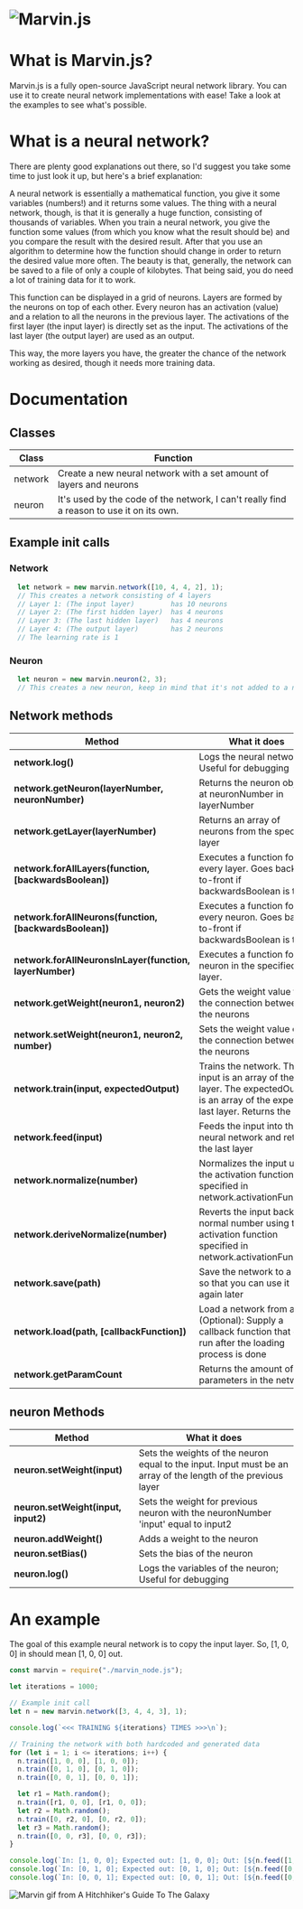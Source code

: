 ![Marvin.js](https://raw.githubusercontent.com/MikeKuijper/marvinjs/master/logos/logo.png)
=======

# What is Marvin.js?
Marvin.js is a fully open-source JavaScript neural network library. You can use it to create neural network implementations with ease! Take a look at the examples to see what's possible.

# What is a neural network?
There are plenty good explanations out there, so I'd suggest you take some time to just look it up, but here's a brief explanation:

A neural network is essentially a mathematical function, you give it some variables (numbers!) and it returns some values. The thing with a neural network, though, is that it is generally a huge function, consisting of thousands of variables. When you train a neural network, you give the function some values (from which you know what the result should be) and you compare the result with the desired result. After that you use an algorithm to determine how the function should change in order to return the desired value more often. The beauty is that, generally, the network can be saved to a file of only a couple of kilobytes. That being said, you do need a lot of training data for it to work.

This function can be displayed in a grid of neurons. Layers are formed by the neurons on top of each other. Every neuron has an activation (value) and a relation to all the neurons in the previous layer. The activations of the first layer (the input layer) is directly set as the input. The activations of the last layer (the output layer) are used as an output.

This way, the more layers you have, the greater the chance of the network working as desired, though it needs more training data.


Documentation
======

## Classes

| Class | Function |
| ------- | ------- |
| network | Create a new neural network with a set amount of layers and neurons |
| neuron | It's used by the code of the network, I can't really find a reason to use it on its own. |

## Example init calls
### Network
```javascript
  let network = new marvin.network([10, 4, 4, 2], 1);
  // This creates a network consisting of 4 layers
  // Layer 1: (The input layer)         has 10 neurons
  // Layer 2: (The first hidden layer)  has 4 neurons
  // Layer 3: (The last hidden layer)   has 4 neurons
  // Layer 4: (The output layer)        has 2 neurons
  // The learning rate is 1
```
### Neuron
```javascript
  let neuron = new marvin.neuron(2, 3);
  // This creates a new neuron, keep in mind that it's not added to a network
```

## Network methods

| Method | What it does |
| ------- | ------- |
| **network.log()** | Logs the neural network; Useful for debugging |
| **network.getNeuron(layerNumber, neuronNumber)** | Returns the neuron object at neuronNumber in layerNumber |
| **network.getLayer(layerNumber)** | Returns an array of neurons from the specified layer |
| **network.forAllLayers(function, [backwardsBoolean])** | Executes a function for every layer. Goes back-to-front if backwardsBoolean is true |
| **network.forAllNeurons(function, [backwardsBoolean])** | Executes a function for every neuron. Goes back-to-front if backwardsBoolean is true |
| **network.forAllNeuronsInLayer(function, layerNumber)** | Executes a function for neuron in the specified layer. |
| **network.getWeight(neuron1, neuron2)** | Gets the weight value for the connection between the neurons |
| **network.setWeight(neuron1, neuron2, number)** | Sets the weight value of the connection between the neurons |
| **network.train(input, expectedOutput)** | Trains the network. The input is an array of the first layer. The expectedOutput is an array of the expected last layer. Returns the cost |
| **network.feed(input)** | Feeds the input into the neural network and returns the last layer |
| **network.normalize(number)** | Normalizes the input using the activation function specified in network.activationFunction |
| **network.deriveNormalize(number)** | Reverts the input back to a normal number using the activation function specified in network.activationFunction |
| **network.save(path)** | Save the network to a file so that you can use it again later |
| **network.load(path, [callbackFunction])** | Load a network from a file. (Optional): Supply a callback function that gets run after the loading process is done |
| **network.getParamCount** | Returns the amount of parameters in the network |

## neuron Methods

| Method | What it does |
| ----- | -------- |
| **neuron.setWeight(input)** | Sets the weights of the neuron equal to the input. Input must be an array of the length of the previous layer  |
| **neuron.setWeight(input, input2)** | Sets the weight for previous neuron with the neuronNumber 'input' equal to input2 |
| **neuron.addWeight()** | Adds a weight to the neuron |
| **neuron.setBias()** | Sets the bias of the neuron |
| **neuron.log()** | Logs the variables of the neuron; Useful for debugging |

# An example
The goal of this example neural network is to copy the input layer.
So, [1, 0, 0] in should mean [1, 0, 0] out.
```javascript
const marvin = require("./marvin_node.js");

let iterations = 1000;

// Example init call
let n = new marvin.network([3, 4, 4, 3], 1);

console.log(`<<< TRAINING ${iterations} TIMES >>>\n`);

// Training the network with both hardcoded and generated data
for (let i = 1; i <= iterations; i++) {
  n.train([1, 0, 0], [1, 0, 0]);
  n.train([0, 1, 0], [0, 1, 0]);
  n.train([0, 0, 1], [0, 0, 1]);

  let r1 = Math.random();
  n.train([r1, 0, 0], [r1, 0, 0]);
  let r2 = Math.random();
  n.train([0, r2, 0], [0, r2, 0]);
  let r3 = Math.random();
  n.train([0, 0, r3], [0, 0, r3]);
}

console.log(`In: [1, 0, 0]; Expected out: [1, 0, 0]; Out: [${n.feed([1, 0, 0])}]`);
console.log(`In: [0, 1, 0]; Expected out: [0, 1, 0]; Out: [${n.feed([0, 1, 0])}]`);
console.log(`In: [0, 0, 1]; Expected out: [0, 0, 1]; Out: [${n.feed([0, 0, 1])}]`);
```

![Marvin gif from A Hitchhiker's Guide To The Galaxy](https://media.giphy.com/media/ibI6pMtGf5tnO/giphy.gif)
